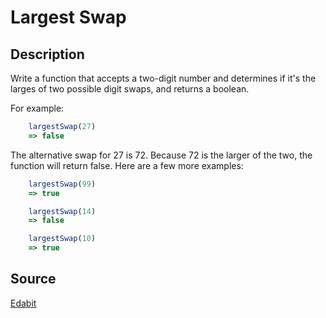 # Largest Swap

## Description

Write a function that accepts a two-digit number and determines if it's the larges of two possible digit swaps, and returns a boolean. 

For example:
```javascript
    largestSwap(27)
    => false
```

The alternative swap for 27 is 72. Because 72 is the larger of the two, the function will return false. Here are a few more examples:

```javascript
    largestSwap(99)
    => true
```
```javascript
    largestSwap(14)
    => false
```
```javascript
    largestSwap(10)
    => true
```

## Source
[Edabit](https://edabit.com/challenge/hD3euqPHM82Cbr7R8)